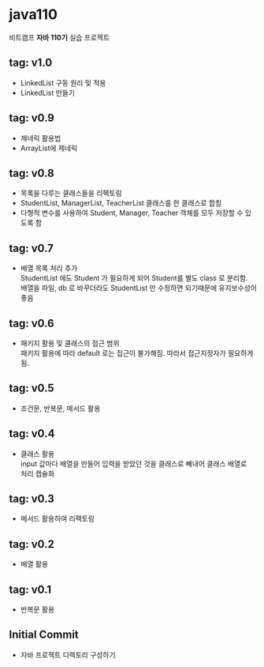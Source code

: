 # java110
비트캠프 **자바 110기** 실습 프로젝트

## tag: v1.0
- LinkedList 구동 원리 및 적용
- LinkedList 만들기
## tag: v0.9
- 제네릭 활용법  
- ArrayList에 제네릭 
## tag: v0.8
- 목록을 다루는 클래스들을 리팩토링  
- StudentList, ManagerList, TeacherList 클래스를 한 클래스로 합침  
- 다형적 변수를 사용하여 Student, Manager, Teacher 객체를 모두 저장할 수 있도록 함  
## tag: v0.7
- 배열 목록 처리 추가  
StudentList 에도 Student 가 필요하게 되어 Student를 별도 class 로 분리함.  
배열을 파일, db 로 바꾸더라도 StudentList 만 수정하면 되기때문에 유지보수성이 좋음  
## tag: v0.6
- 패키지 활용 및 클래스의 접근 범위  
패키지 활용에 따라 default 로는 접근이 불가해짐. 따라서 접근지정자가 필요하게 됨.
## tag: v0.5
- 조건문, 반복문, 메서드 활용  
## tag: v0.4
- 클래스 활용  
input 값마다 배열을 만들어 입력을 받았던 것을 클래스로 빼내어 클래스 배열로  
처리 캡슐화    

## tag: v0.3
- 메서드 활용하여 리팩토링
## tag: v0.2
- 배열 활용
## tag: v0.1
- 반복문 활용
## Initial Commit
- 자바 프로젝트 디렉토리 구성하기
